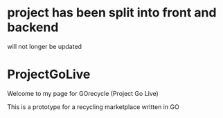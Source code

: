 # project has been split into front and backend
will not longer be updated


# ProjectGoLive
Welcome to my page for GOrecycle (Project Go Live)

This is a prototype for a recycling marketplace written in GO

